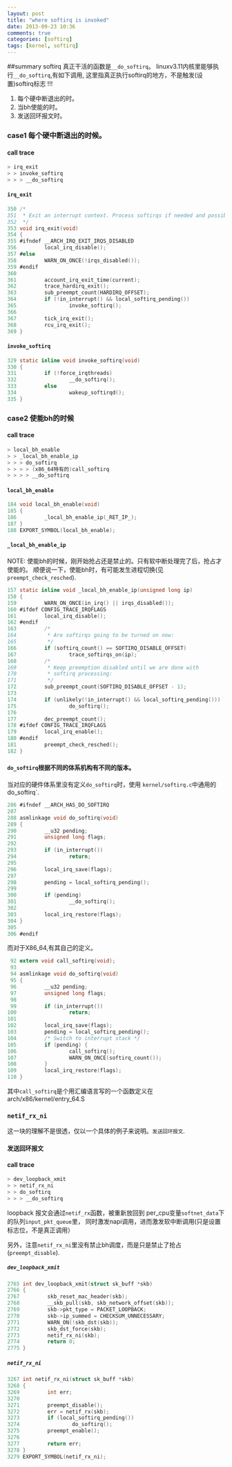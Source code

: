 ```yaml
---
layout: post
title: "where softirq is invoked"
date: 2013-09-23 10:36
comments: true
categories: [softirq]
tags: [kernel, softirq]
---
```


##summary
softirq 真正干活的函数是`__do_softirq`。
linuxv3.11内核里能够执行`__do_softirq`,有如下调用,
这里指真正执行softirq的地方，不是触发(设置)softirq标志 !!!

1. 每个硬中断退出的时。
2. 当bh使能的时。
3. 发送回环报文时。

### case1 每个硬中断退出的时候。

#### call trace
```c
> irq_exit
> > invoke_softirq
> > > __do_softirq
```
#### `irq_exit`
```c
350 /*
351  * Exit an interrupt context. Process softirqs if needed and possible:
352  */
353 void irq_exit(void)
354 {
355 #ifndef __ARCH_IRQ_EXIT_IRQS_DISABLED
356         local_irq_disable();
357 #else
358         WARN_ON_ONCE(!irqs_disabled());
359 #endif
360
361         account_irq_exit_time(current);
362         trace_hardirq_exit();
363         sub_preempt_count(HARDIRQ_OFFSET);
364         if (!in_interrupt() && local_softirq_pending())
365                 invoke_softirq();
366
367         tick_irq_exit();
368         rcu_irq_exit();
369 }
```

#### `invoke_softirq`
```c
329 static inline void invoke_softirq(void)
330 {
331         if (!force_irqthreads)
332                 __do_softirq();
333         else
334                 wakeup_softirqd();
335 }
```


### case2 使能bh的时候

#### call trace
```c
> local_bh_enable
> > _local_bh_enable_ip
> > > do_softirq
> > > > (x86_64特有的)call_softirq
> > > > __do_softirq
```

#### `local_bh_enable`
```c
184 void local_bh_enable(void)
185 {
186         _local_bh_enable_ip(_RET_IP_);
187 }
188 EXPORT_SYMBOL(local_bh_enable);
```

#### `_local_bh_enable_ip`
NOTE: 使能bh的时候，刚开始抢占还是禁止的。只有软中断处理完了后，抢占才使能的。
顺便说一下，使能bh时，有可能发生进程切换(见`preempt_check_resched`).
```c
157 static inline void _local_bh_enable_ip(unsigned long ip)
158 {
159         WARN_ON_ONCE(in_irq() || irqs_disabled());
160 #ifdef CONFIG_TRACE_IRQFLAGS
161         local_irq_disable();
162 #endif
163         /*
164          * Are softirqs going to be turned on now:
165          */
166         if (softirq_count() == SOFTIRQ_DISABLE_OFFSET)
167                 trace_softirqs_on(ip);
168         /*
169          * Keep preemption disabled until we are done with
170          * softirq processing:
171          */
172         sub_preempt_count(SOFTIRQ_DISABLE_OFFSET - 1);
173 
174         if (unlikely(!in_interrupt() && local_softirq_pending()))
175                 do_softirq();
176    
177         dec_preempt_count();
178 #ifdef CONFIG_TRACE_IRQFLAGS
179         local_irq_enable();
180 #endif                  
181         preempt_check_resched();
182 }
```

#### `do_softirq`根据不同的体系机构有不同的版本。

当对应的硬件体系里没有定义`do_softirq`时，使用
`kernel/softirq.c`中通用的do_softirq`.
```c
286 #ifndef __ARCH_HAS_DO_SOFTIRQ
287 
288 asmlinkage void do_softirq(void)
289 {
290         __u32 pending;
291         unsigned long flags;
292 
293         if (in_interrupt())
294                 return;
295 
296         local_irq_save(flags);
297 
298         pending = local_softirq_pending();
299 
300         if (pending)
301                 __do_softirq();
302 
303         local_irq_restore(flags);
304 }
305 
306 #endif
```
而对于X86_64,有其自己的定义。
```c
 92 extern void call_softirq(void);
 93 
 94 asmlinkage void do_softirq(void)
 95 {
 96         __u32 pending;
 97         unsigned long flags;
 98 
 99         if (in_interrupt())
100                 return;
101 
102         local_irq_save(flags);
103         pending = local_softirq_pending();
104         /* Switch to interrupt stack */
105         if (pending) {
106                 call_softirq();
107                 WARN_ON_ONCE(softirq_count());
108         }
109         local_irq_restore(flags);
110 }
```
其中`call_softirq`是个用汇编语言写的一个函数定义在 arch/x86/kernel/entry_64.S

### `netif_rx_ni`

这一块的理解不是很透，仅以一个具体的例子来说明。`发送回环报文`.

#### 发送回环报文
#### call trace
```c
> dev_loopback_xmit
> > netif_rx_ni
> > do_softirq
> > > __do_softirq
```

loopback 报文会通过`netif_rx`函数，被重新放回到
per_cpu变量`softnet_data`下的队列`input_pkt_queue`里，
同时激发napi调用，进而激发软中断调用(只是设置标志位，不是真正调用）

另外，注意`netif_rx_ni`里没有禁止bh调度，而是只是禁止了抢占(`preempt_disable`).

##### `dev_loopback_xmit`

```c
2765 int dev_loopback_xmit(struct sk_buff *skb)
2766 {
2767         skb_reset_mac_header(skb);
2768         __skb_pull(skb, skb_network_offset(skb));
2769         skb->pkt_type = PACKET_LOOPBACK;
2770         skb->ip_summed = CHECKSUM_UNNECESSARY;
2771         WARN_ON(!skb_dst(skb));
2772         skb_dst_force(skb);
2773         netif_rx_ni(skb);
2774         return 0;
2775 }
```
##### `netif_rx_ni`
```c
3267 int netif_rx_ni(struct sk_buff *skb)
3268 {
3269         int err;
3270         
3271         preempt_disable();
3272         err = netif_rx(skb);
3273         if (local_softirq_pending())
3274                 do_softirq();
3275         preempt_enable();
3276         
3277         return err;
3278 }
3279 EXPORT_SYMBOL(netif_rx_ni);
```
